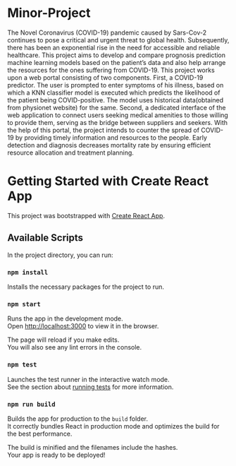 # Minor-Project

The Novel Coronavirus (COVID-19) pandemic caused by Sars-Cov-2 continues to pose a critical and urgent threat to global health. Subsequently, there has been an exponential rise in the need for accessible and reliable healthcare. This project aims to develop and compare prognosis prediction machine learning models based on the patient’s data and also help arrange the resources for the ones suffering from COVID-19. This project works upon a web portal consisting of two components. First, a COVID-19 predictor. The user is prompted to enter symptoms of his illness, based on which a KNN classifier model is executed which predicts the likelihood of the patient being COVID-positive. The model uses historical data(obtained from physionet website) for the same. Second, a dedicated interface of the web application to connect users seeking medical amenities to those willing to provide them, serving as the bridge between suppliers and seekers. With the help of this portal, the project intends to counter the spread of COVID-19 by providing timely information and resources to the people. Early detection and diagnosis decreases mortality rate by ensuring efficient resource allocation and treatment planning.

# Getting Started with Create React App

This project was bootstrapped with [Create React App](https://github.com/facebook/create-react-app).

## Available Scripts

In the project directory, you can run:

### `npm install`

Installs the necessary packages for the project to run.

### `npm start`

Runs the app in the development mode.\
Open [http://localhost:3000](http://localhost:3000) to view it in the browser.

The page will reload if you make edits.\
You will also see any lint errors in the console.

### `npm test`

Launches the test runner in the interactive watch mode.\
See the section about [running tests](https://facebook.github.io/create-react-app/docs/running-tests) for more information.

### `npm run build`

Builds the app for production to the `build` folder.\
It correctly bundles React in production mode and optimizes the build for the best performance.

The build is minified and the filenames include the hashes.\
Your app is ready to be deployed!

